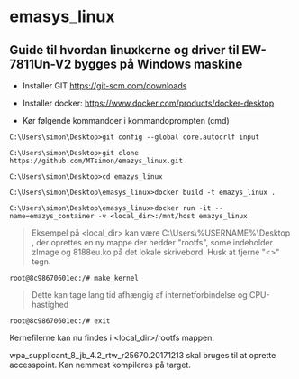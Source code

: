 # emasys_linux


## Guide til hvordan linuxkerne og driver til EW-7811Un-V2 bygges på Windows maskine

* Installer GIT https://git-scm.com/downloads
* Installer docker: https://www.docker.com/products/docker-desktop

* Kør følgende kommandoer i kommandoprompten (cmd) 
```console
C:\Users\simon\Desktop>git config --global core.autocrlf input

C:\Users\simon\Desktop>git clone https://github.com/MTsimon/emazys_linux.git

C:\Users\simon\Desktop>cd emazys_linux

C:\Users\simon\Desktop\emasys_linux>docker build -t emazys_linux .

C:\Users\simon\Desktop\emasys_linux>docker run -it --name=emazys_container -v <local_dir>:/mnt/host emazys_linux
```
> Eksempel på <local_dir> kan være C:\\Users\\%USERNAME%\\Desktop , der oprettes en ny mappe der hedder "rootfs", some indeholder zImage og 8188eu.ko på det lokale skrivebord. Husk at fjerne "<>" tegn.
```console
root@8c98670601ec:/# make_kernel
```
> Dette kan tage lang tid afhængig af internetforbindelse og CPU-hastighed
```console
root@8c98670601ec:/# exit
```

Kernefilerne kan nu findes i <local_dir>/rootfs mappen.

wpa_supplicant_8_jb_4.2_rtw_r25670.20171213 skal bruges til at oprette accesspoint. Kan nemmest kompileres på target.
